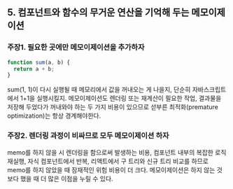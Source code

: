 ## 5. 컴포넌트와 함수의 무거운 연산을 기억해 두는 메모이제이션

### 주장1. 필요한 곳에만 메모이제이션을 추가하자

```js
function sum(a, b) {
  return a + b;
}
```

sum(1, 1)이 다시 실행될 때 메모리에서 값을 꺼내오는 게 나을지, 단순히 자바스크립트에서 1+1을 실행시킬지.
메모이제이션도 렌더링 또는 재계산이 필요한 작업, 결과물을 저장해 두었다가 꺼내와야 하는 두 가지 비용이 있으므로 섣부른 최적화(premature optimization)는 항상 경계해야한다.

### 주장2. 렌더링 과정이 비싸므로 모두 메모이제이션 하자

memo를 하지 않을 시 렌더링을 함으로써 발생하는 비용, 컴포넌트 내부의 복잡한 로직 재실행, 자식 컴포넌트에서 반복, 리액트에서 구 트리와 신규 트리 비교를 하므로 memo를 하지 않았을 때 잠재적인 위험 비용이 더 크다.
메모이제이션은 하지 않는 것보다 했을 때 더 많은 이점을 누릴 수 있다.
